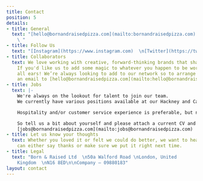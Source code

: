 ```yaml
---
title: Contact
position: 5
details:
- title: General
  text: "[hello@bornandraisedpizza.com](mailto:bornandraisedpizza.com)  \n[+44 7709 844443](tel:07709844443)
    \ "
- title: Follow Us
  text: "[Instagram](https://www.instagram.com)  \n[Twitter](https://twitter.com)"
- title: Collaborators
  text: We love working with creative, forward-thinking brands that share our values.
    If you'd like us to add some magic to whatever you happen to be working on, we're
    all ears! We’re always looking to add to our network so to arrange a chat, send
    an email to [hello@bornandraisedpizza.com](mailto:hello@bornandraisedpizza.com)
- title: Jobs
  text: |-
    We're always on the lookout for talent to join our team.
    We currently have various positions available at our Hackney and Camden locations.

    Hospitality and/or customer service experience is preferable, but not essential.

    So tell us a bit about yourself and please attach a current CV and send to
    [jobs@bornandraisedpizza.com](mailto:jobs@bornandraisedpizza.com)
- title: Let us know your thoughts
  text: Whether you loved it or felt we could do better, we want to hear it so we
    can either say thanks or make sure we put it right next time.
- title: Legal
  text: "Born & Raised Ltd  \n50a Walford Road \nLondon, United
    Kingdom  \nN16 8ED\n\nCompany — 09880183"
layout: contact
---
```


